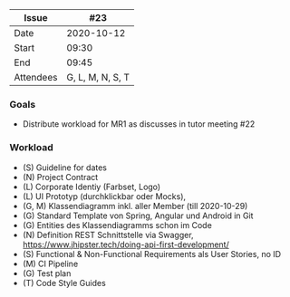 
| Issue| #23 |
| ------ | ------ |
| Date | 2020-10-12 |
| Start | 09:30 |
| End | 09:45 |
| Attendees | G, L, M, N, S, T |

### Goals
- Distribute workload for MR1 as discusses in tutor meeting #22

### Workload
- (S) Guideline for dates
- (N) Project Contract
- (L) Corporate Identiy (Farbset, Logo)
- (L) UI Prototyp (durchklickbar oder Mocks),
- (G, M) Klassendiagramm inkl. aller Member (till 2020-10-29)
- (G) Standard Template von Spring, Angular und Android in Git
- (G) Entities des Klassendiagramms schon im Code
- (N) Definition REST Schnittstelle via Swagger, https://www.jhipster.tech/doing-api-first-development/
- (S) Functional & Non-Functional Requirements als User Stories, no ID
- (M) CI Pipeline
- (G) Test plan
- (T) Code Style Guides

